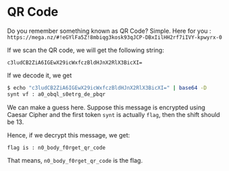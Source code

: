 # QR Code

Do you remember something known as QR Code? Simple. Here for you : `https://mega.nz/#!eGYlFa5Z!8mbiqg3kosk93qJCP-DBxIilHH2rf7iIVY-kpwyrx-0`

If we scan the QR code, we will get the following string:

```text
c3ludCB2ZiA6IGEwX29icWxfczBldHJnX2RlX3BicXI=
```

If we decode it, we get

```bash
$ echo "c3ludCB2ZiA6IGEwX29icWxfczBldHJnX2RlX3BicXI=" | base64 -D
synt vf : a0_obql_s0etrg_de_pbqr
```

We can make a guess here. Suppose this message is encrypted using Caesar Cipher and the first token `synt` is actually `flag`, then the shift should be 13.

Hence, if we decrypt this message, we get:

```text
flag is : n0_body_f0rget_qr_code
```

That means, `n0_body_f0rget_qr_code` is the flag.
